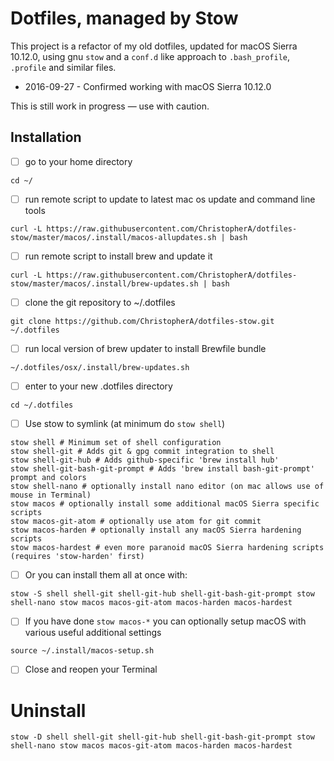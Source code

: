 # Dotfiles, managed by Stow

This project is a refactor of my old dotfiles, updated for macOS Sierra 10.12.0, using gnu `stow` and a `conf.d` like approach to `.bash_profile`, `.profile` and similar files.

* 2016-09-27 - Confirmed working with macOS Sierra 10.12.0

This is still work in progress — use with caution.

## Installation

* [ ] go to your home directory
~~~
cd ~/
~~~
* [ ] run remote script to update to latest mac os update and command line tools
~~~
curl -L https://raw.githubusercontent.com/ChristopherA/dotfiles-stow/master/macos/.install/macos-allupdates.sh | bash
~~~
* [ ] run remote script to install brew and update it
~~~
curl -L https://raw.githubusercontent.com/ChristopherA/dotfiles-stow/master/macos/.install/brew-updates.sh | bash
~~~
* [ ] clone the git repository to ~/.dotfiles
~~~
git clone https://github.com/ChristopherA/dotfiles-stow.git ~/.dotfiles
~~~
* [ ] run local version of brew updater to install Brewfile bundle
~~~
~/.dotfiles/osx/.install/brew-updates.sh
~~~
* [ ] enter to your new .dotfiles directory
~~~
cd ~/.dotfiles
~~~
* [ ] Use stow to symlink (at minimum do `stow shell`)
~~~
stow shell # Minimum set of shell configuration
stow shell-git # Adds git & gpg commit integration to shell
stow shell-git-hub # Adds github-specific 'brew install hub'
stow shell-git-bash-git-prompt # Adds 'brew install bash-git-prompt' prompt and colors
stow shell-nano # optionally install nano editor (on mac allows use of mouse in Terminal)
stow macos # optionally install some additional macOS Sierra specific scripts
stow macos-git-atom # optionally use atom for git commit
stow macos-harden # optionally install any macOS Sierra hardening scripts
stow macos-hardest # even more paranoid macOS Sierra hardening scripts (requires 'stow-harden' first)
~~~
* [ ] Or you can install them all at once with:
~~~
stow -S shell shell-git shell-git-hub shell-git-bash-git-prompt stow shell-nano stow macos macos-git-atom macos-harden macos-hardest
~~~
* [ ] If you have done `stow macos-*` you can optionally setup macOS with various useful additional settings
~~~
source ~/.install/macos-setup.sh
~~~
- [ ] Close and reopen your Terminal

# Uninstall

~~~
stow -D shell shell-git shell-git-hub shell-git-bash-git-prompt stow shell-nano stow macos macos-git-atom macos-harden macos-hardest
~~~
